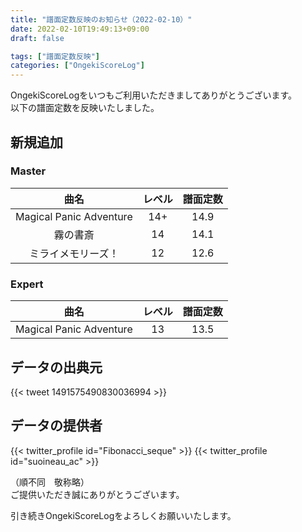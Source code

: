 ```yaml
---
title: "譜面定数反映のお知らせ（2022-02-10）"
date: 2022-02-10T19:49:13+09:00
draft: false

tags: ["譜面定数反映"]
categories: ["OngekiScoreLog"]
---
```


OngekiScoreLogをいつもご利用いただきましてありがとうございます。  
以下の譜面定数を反映いたしました。

<!--more-->

## 新規追加

### Master

| 曲名 | レベル | 譜面定数 |
|:-:|:-:|:-:|
| Magical Panic Adventure | 14+ | 14.9 |
| 霧の書斎 | 14 | 14.1 |
| ミライメモリーズ！ | 12 | 12.6 |

### Expert

| 曲名 | レベル | 譜面定数 |
|:-:|:-:|:-:|
| Magical Panic Adventure | 13 | 13.5 |

## データの出典元

{{< tweet 1491575490830036994 >}}

## データの提供者

{{< twitter_profile id="Fibonacci_seque" >}}
{{< twitter_profile id="suoineau_ac" >}}

（順不同　敬称略）  
ご提供いただき誠にありがとうございます。

引き続きOngekiScoreLogをよろしくお願いいたします。
